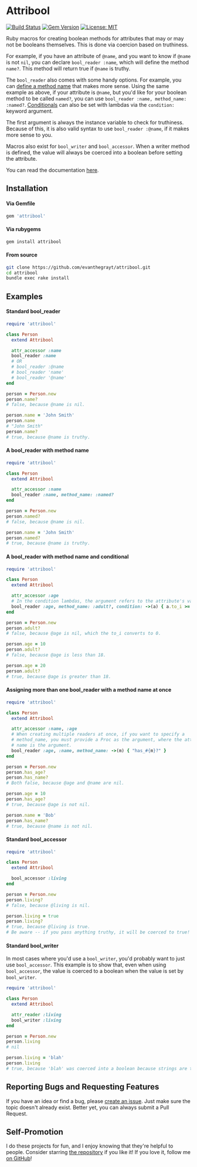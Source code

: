 # Attribool
[![Build Status](https://img.shields.io/endpoint.svg?url=https%3A%2F%2Factions-badge.atrox.dev%2Fevanthegrayt%2Fattribool%2Fbadge%3Fref%3Dmaster&style=flat)](https://actions-badge.atrox.dev/evanthegrayt/attribool/goto?ref=master)
[![Gem Version](https://badge.fury.io/rb/attribool.svg)](https://badge.fury.io/rb/attribool)
[![License: MIT](https://img.shields.io/badge/License-MIT-yellow.svg)](https://opensource.org/licenses/MIT)

Ruby macros for creating boolean methods for attributes that may or may not be
booleans themselves. This is done via coercion based on truthiness.

For example, if you have an attribute of `@name`, and you want to know if
`@name` is not `nil`, you can declare `bool_reader :name`, which will define the
method `name?`. This method will return true if `@name` is truthy.

The `bool_reader` also comes with some handy options. For example, you can
[define a method name](#a-bool_reader-with-method-name) that makes
more sense. Using the same example as above, if your attribute is `@name`, but
you'd like for your boolean method to be called `named?`, you can use
`bool_reader :name, method_name: :named?`.
[Conditionals](#a-bool_reader-with-method-name-and-conditional) can also be set
with lambdas via the `condition:` keyword argument.

The first argument is always the instance variable to check for truthiness.
Because of this, it is also valid syntax to use `bool_reader :@name`, if it
makes more sense to you.

Macros also exist for `bool_writer` and `bool_accessor`. When a writer
method is defined, the value will always be coerced into a boolean before
setting the attribute.

You can read the documentation [here](https://evanthegrayt.github.io/attribool/).

## Installation
#### Via Gemfile
```ruby
gem 'attribool'
```

#### Via rubygems
```sh
gem install attribool
```

#### From source
```sh
git clone https://github.com/evanthegrayt/attribool.git
cd attribool
bundle exec rake install
```

## Examples
#### Standard bool_reader
```ruby
require 'attribool'

class Person
  extend Attribool

  attr_accessor :name
  bool_reader :name
  # OR
  # bool_reader :@name
  # bool_reader 'name'
  # bool_reader '@name'
end

person = Person.new
person.name?
# false, because @name is nil.

person.name = 'John Smith'
person.name
# "John Smith"
person.name?
# true, because @name is truthy.
```

#### A bool_reader with method name
```ruby
require 'attribool'

class Person
  extend Attribool

  attr_accessor :name
  bool_reader :name, method_name: :named?
end

person = Person.new
person.named?
# false, because @name is nil.

person.name = 'John Smith'
person.named?
# true, because @name is truthy.
```

#### A bool_reader with method name and conditional
```ruby
require 'attribool'

class Person
  extend Attribool

  attr_accessor :age
  # In the condition lambdas, the argument refers to the attribute's value.
  bool_reader :age, method_name: :adult?, condition: ->(a) { a.to_i >= 18 }
end

person = Person.new
person.adult?
# false, because @age is nil, which the to_i converts to 0.

person.age = 10
person.adult?
# false, because @age is less than 18.

person.age = 20
person.adult?
# true, because @age is greater than 18.
```

#### Assigning more than one bool_reader with a method name at once
```ruby
require 'attribool'

class Person
  extend Attribool

  attr_accessor :name, :age
  # When creating multiple readers at once, if you want to specify a
  # method_name, you must provide a Proc as the argument, where the attribute
  # name is the argument.
  bool_reader :age, :name, method_name: ->(m) { "has_#{m}?" }
end

person = Person.new
person.has_age?
person.has_name?
# Both false, because @age and @name are nil.

person.age = 10
person.has_age?
# true, because @age is not nil.

person.name = 'Bob'
person.has_name?
# true, because @name is not nil.
```

#### Standard bool_accessor
```ruby
require 'attribool'

class Person
  extend Attribool

  bool_accessor :living
end

person = Person.new
person.living?
# false, because @living is nil.

person.living = true
person.living?
# true, because @living is true.
# Be aware -- if you pass anything truthy, it will be coerced to true!
```

#### Standard bool_writer
In most cases where you'd use a `bool_writer`, you'd probably want to just use
`bool_accessor`. This example is to show that, even when using `bool_accessor`,
the value is coerced to a boolean when the value is set by `bool_writer`.
```ruby
require 'attribool'

class Person
  extend Attribool

  attr_reader :living
  bool_writer :living
end

person = Person.new
person.living
# nil

person.living = 'blah'
person.living
# true, because 'blah' was coerced into a boolean because strings are truthy.
```

## Reporting Bugs and Requesting Features
If you have an idea or find a bug, please [create an
issue](https://github.com/evanthegrayt/attribool/issues/new). Just make sure
the topic doesn't already exist. Better yet, you can always submit a Pull
Request.

## Self-Promotion
I do these projects for fun, and I enjoy knowing that they're helpful to people.
Consider starring [the repository](https://github.com/evanthegrayt/attribool)
if you like it! If you love it, follow me [on
GitHub](https://github.com/evanthegrayt)!
